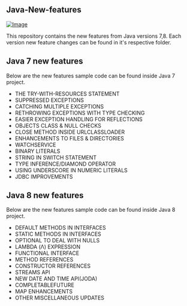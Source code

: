 ## Java-New-features

[![Image](https://img-c.udemycdn.com/redactor/raw/article_lecture/2021-09-21_15-01-34-7cb26c52617782b3dc4fd00c8fdf6568.JPG "Java 7 & 8 new features, enhancements Zero to Master")](https://www.udemy.com/course/java-7-8-new-featuresenhancements-zero-to-master/?referralCode=95D1BD4F7A04B0E19807)

This repository contains the new features from Java versions 7,8. Each version new feature changes can be found in it's respective folder.

## Java 7 new features
Below are the new features sample code can be found inside Java 7 project.

- THE TRY-WITH-RESOURCES STATEMENT
- SUPPRESSED EXCEPTIONS
- CATCHING MULTIPLE EXCEPTIONS
- RETHROWING EXCEPTIONS WITH TYPE CHECKING
- EASIER EXCEPTION HANDLING FOR REFLECTIONS
- OBJECTS CLASS & NULL CHECKS
- CLOSE METHOD INSIDE URLCLASSLOADER
- ENHANCEMENTS TO FILES & DIRECTORIES
- WATCHSERVICE
- BINARY LITERALS 
- STRING IN SWITCH STATEMENT
- TYPE INFERENCE/DIAMOND OPERATOR
- USING UNDERSCORE IN NUMERIC LITERALS
- JDBC IMPROVEMENTS

## Java 8 new features
Below are the new features sample code can be found inside Java 8 project.

- DEFAULT METHODS IN INTERFACES
- STATIC METHODS IN INTERFACES
- OPTIONAL TO DEAL WITH NULLS
- LAMBDA (Λ) EXPRESSION
- FUNCTIONAL INTERFACE
- METHOD REFERENCES
- CONSTRUCTOR REFERENCES
- STREAMS API
- NEW DATE AND TIME API(JODA)
- COMPLETABLEFUTURE 
- MAP ENHANCEMENTS
- OTHER MISCELLANEOUS UPDATES
